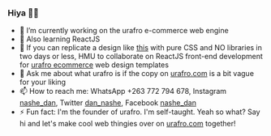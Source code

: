 ### Hiya 👋🏽

<!--
**tinashy/tinashy** is a ✨ _special_ ✨ repository because its `README.md` (this file) appears on your GitHub profile.

Here are some ideas to get you started:
-->
- 🔭 I’m currently working on the urafro e-commerce web engine
- 🌱 Also learning ReactJS
- 🤔 If you can replicate a design like <a href="https://morning-ocean-31470.herokuapp.com/" target="_blank">this</a> with pure CSS and NO libraries in two days or less, HMU to collaborate on ReactJS front-end development for <a href="http://www.urafro/ecommerce/sme" target="_blank">urafro ecommerce</a> web design templates
- 💬 Ask me about what urafro is if the copy on <a href="http://www.urafro.com" target="_blank">urafro.com</a> is a bit vague for your liking
- 📫 How to reach me: WhatsApp +263 772 794 678, Instagram <a href="https://www.instagram.com/nashe_dan/" target="_blank">nashe_dan</a>, Twitter <a href="https://twitter.com/nashe_dan" target="_blank">dan_nashe</a>, Facebook <a href="https://www.facebook.com/nashe.dan/" target="_blank">nashe_dan</a>
- ⚡ Fun fact: I'm the founder of urafro. I'm self-taught. Yeah so what? Say hi and let's make cool web thingies over on <a href="http://www.urafro.com" target="_blank">urafro.com</a> together!
